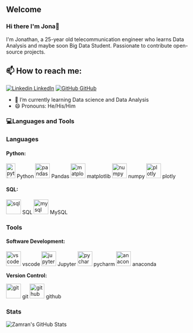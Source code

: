 ## Welcome

### Hi there I'm Jona👋
I'm Jonathan, a 25-year old telecommunication engineer who learns Data Analysis and maybe soon Big Data Student. Passionate to contribute open-source projects.<br>
## 📫 How to reach me: 
[![Linkedin](https://i.stack.imgur.com/gVE0j.png) LinkedIn](https://www.linkedin.com/in/jonathan-palan-053377215) [![GitHub](https://i.stack.imgur.com/tskMh.png) GitHub](https://github.com/swJhonws)

- 🌱 I’m currently learning Data science and Data Analysis
- 😄 Pronouns: He/His/Him

### 💻Languages and Tools 

### **Languages**<sup></sup>

#### **Python**:
  
<p align="left">
<img src="https://cdn.jsdelivr.net/gh/devicons/devicon@latest/icons/python/python-original.svg" alt="python" width="25" height="40"/> Python
<img src="https://cdn.jsdelivr.net/gh/devicons/devicon@latest/icons/pandas/pandas-original.svg" alt="pandas" width="40" height="40"/> Pandas
<img src="https://cdn.jsdelivr.net/gh/devicons/devicon@latest/icons/matplotlib/matplotlib-original.svg" alt="matplotlib" width="40" height="40"/> matplotlib
<img src="https://cdn.jsdelivr.net/gh/devicons/devicon@latest/icons/numpy/numpy-original.svg" alt="numpy" width="40" height="40"/> numpy
<img src="https://cdn.jsdelivr.net/gh/devicons/devicon@latest/icons/plotly/plotly-original.svg" alt="plotly" width="40" height="40"/> plotly
  
#### **SQL:**
<p align="left">
<img src="https://cdn.jsdelivr.net/gh/devicons/devicon@latest/icons/azuresqldatabase/azuresqldatabase-original.svg" alt="sql" width="40" height="40"/> SQL
<img src="https://cdn.jsdelivr.net/gh/devicons/devicon@latest/icons/mysql/mysql-original.svg" alt="mysql" width="40" height="40"/> MySQL
  

### Tools

#### **Software Development:**
<p align="left">
<img src="https://cdn.jsdelivr.net/gh/devicons/devicon@latest/icons/vscode/vscode-original.svg" alt="vscode" width="40" height="40"/> vscode
<img src="https://cdn.jsdelivr.net/gh/devicons/devicon@latest/icons/jupyter/jupyter-original-wordmark.svg" alt="jupyter" width="40" height="40"/> Jupyter
<img src="https://cdn.jsdelivr.net/gh/devicons/devicon@latest/icons/pycharm/pycharm-original.svg" alt="pycharm" width="40" height="40"/> pycharm
<img src="https://cdn.jsdelivr.net/gh/devicons/devicon@latest/icons/anaconda/anaconda-original.svg" alt="anaconda" width="40" height="40"/> anaconda


**Version Control:**
<p align="left">
<img src="https://cdn.jsdelivr.net/gh/devicons/devicon@latest/icons/git/git-original.svg" alt="git" width="40" height="40"/> git
<img src="https://cdn.jsdelivr.net/gh/devicons/devicon@latest/icons/github/github-original.svg" alt="github" width="40" height="40"/> github

### **Stats**

<img src="https://github-readme-stats.vercel.app/api?username=swJhonws&show_icons=true&hide_border=true&count_private=true&theme=catppuccin_latte&icon_color=fad000" alt="Zamran's GitHub Stats">
